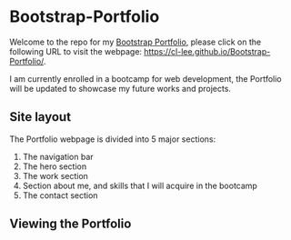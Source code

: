 # Bootstrap-Portfolio

Welcome to the repo for my [Bootstrap Portfolio](https://cl-lee.github.io/Bootstrap-Portfolio/), please click on the following URL to visit the webpage: https://cl-lee.github.io/Bootstrap-Portfolio/.

I am currently enrolled in a bootcamp for web development, the Portfolio will be updated to showcase my future works and projects.

## Site layout

The Portfolio webpage is divided into 5 major sections: 
1. The navigation bar
2. The hero section
3. The work section
4. Section about me, and skills that I will acquire in the bootcamp
5. The contact section

## Viewing the Portfolio

